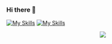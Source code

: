 ### Hi there 👋
[![My Skills](https://skillicons.dev/icons?i=js,html,css,wasm)](https://skillicons.dev)
[![My Skills](https://skillicons.dev/icons?i=aws,gcp,azure,react,vue,flutter&perline=5)](https://skillicons.dev)

<p align="center">
  <a href="https://skillicons.dev">
    <img src="https://skillicons.dev/icons?i=git,kubernetes,docker,c,vim" />
  </a>
</p>





<!--
**davidjoves/davidjoves** is a ✨ _special_ ✨ repository because its `README.md` (this file) appears on your GitHub profile.


